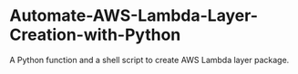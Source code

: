 # Automate-AWS-Lambda-Layer-Creation-with-Python
A Python function and a shell script to create AWS Lambda layer package.